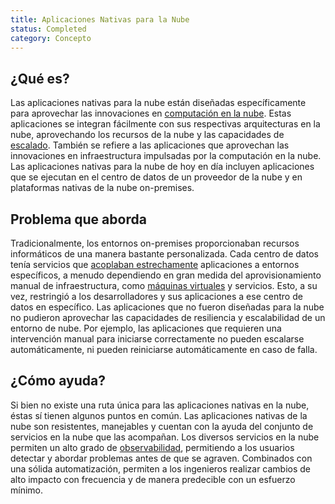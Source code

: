 ```yaml
---
title: Aplicaciones Nativas para la Nube
status: Completed
category: Concepto
---
```


## ¿Qué es?

Las aplicaciones nativas para la nube están diseñadas específicamente para aprovechar las innovaciones en [computación en la nube](/es/cloud_computing/).
Estas aplicaciones se integran fácilmente con sus respectivas arquitecturas en la nube, aprovechando los recursos de la nube y las capacidades de [escalado](/scalability/). También se refiere a las aplicaciones que aprovechan las innovaciones en infraestructura impulsadas por la computación en la nube. Las aplicaciones nativas para la nube de hoy en día incluyen aplicaciones que se ejecutan en el centro de datos de un proveedor de la nube y en plataformas nativas de la nube on-premises.

## Problema que aborda

Tradicionalmente, los entornos on-premises proporcionaban recursos informáticos de una manera bastante personalizada.
Cada centro de datos tenía servicios que [acoplaban estrechamente](/tightly-coupled-architectures/) aplicaciones a entornos específicos,
a menudo dependiendo en gran medida del aprovisionamiento manual de infraestructura, como [máquinas virtuales](/virtual_machine/) y servicios.
Esto, a su vez, restringió a los desarrolladores y sus aplicaciones a ese centro de datos en específico.
Las aplicaciones que no fueron diseñadas para la nube no pudieron aprovechar las capacidades de resiliencia y escalabilidad de un entorno de nube.
Por ejemplo, las aplicaciones que requieren una intervención manual para iniciarse correctamente no pueden escalarse automáticamente,
ni pueden reiniciarse automáticamente en caso de falla.

## ¿Cómo ayuda?

Si bien no existe una ruta única para las aplicaciones nativas en la nube, éstas sí tienen algunos puntos en común.
Las aplicaciones nativas de la nube son resistentes, manejables y cuentan con la ayuda del conjunto de servicios en la nube que las acompañan.
Los diversos servicios en la nube permiten un alto grado de [observabilidad](/es/observability/), permitiendo a los usuarios detectar y abordar problemas antes de que se agraven. Combinados con una sólida automatización, permiten a los ingenieros realizar cambios de alto impacto con frecuencia y de manera predecible con un esfuerzo mínimo.
